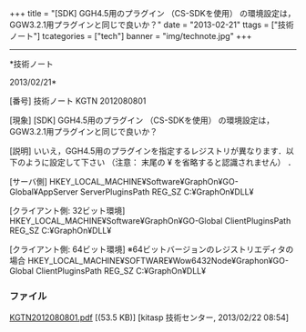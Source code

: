 ﻿+++
title = "[SDK] GGH4.5用のプラグイン （CS-SDKを使用） の環境設定は，GGW3.2.1用プラグインと同じで良いか？"
date = "2013-02-21"
ttags = ["技術ノート"]
tcategories = ["tech"]
banner = "img/technote.jpg"
+++

-----------------------------------------------------------------------------------------------------------------------------

*技術ノート

2013/02/21*


[番号]
技術ノート KGTN 2012080801

[現象]
[SDK] GGH4.5用のプラグイン （CS-SDKを使用）
の環境設定は，GGW3.2.1用プラグインと同じで良いか？

[説明]
いいえ，GGH4.5用のプラグインを指定するレジストリが異なります．以下のように設定して下さい
（注意： 末尾の ¥ を省略すると認識されません） ．

[サーバ側]
HKEY_LOCAL_MACHINE¥Software¥GraphOn¥GO-Global¥AppServer
ServerPluginsPath REG_SZ C:¥GraphOn¥DLL¥

[クライアント側: 32ビット環境]
HKEY_LOCAL_MACHINE¥Software¥GraphOn¥GO-Global
ClientPluginsPath REG_SZ C:¥GraphOn¥DLL¥

[クライアント側: 64ビット環境]
※64ビットバージョンのレジストリエディタの場合
HKEY_LOCAL_MACHINE¥SOFTWARE¥Wow6432Node¥Graphon¥GO-Global
ClientPluginsPath REG_SZ C:¥GraphOn¥DLL¥


### ファイル

 
 


[KGTN2012080801.pdf](http://techreport.kitasp.net/attachments/download/970/KGTN2012080801.pdf)
 [(53.5 KB)] [kitasp 技術センター, 2013/02/22
08:54]


 


 

